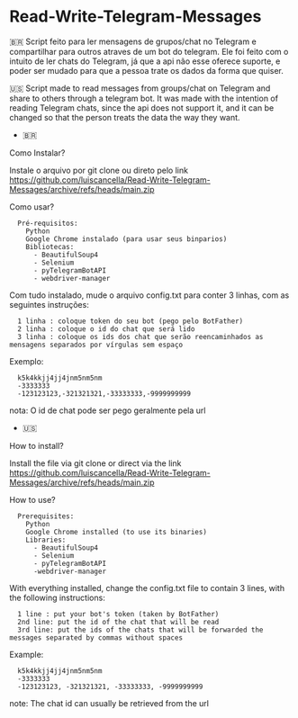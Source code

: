 # Read-Write-Telegram-Messages

🇧🇷
Script feito para ler mensagens de grupos/chat no Telegram e compartilhar para outros atraves de um bot do telegram.
Ele foi feito com o intuito de ler chats do Telegram, já que a api não esse oferece suporte, e poder ser mudado para que a pessoa trate os dados da forma que quiser.

🇺🇸
Script made to read messages from groups/chat on Telegram and share to others through a telegram bot.
It was made with the intention of reading Telegram chats, since the api does not support it, and it can be changed so that the person treats the data the way they want.



- 🇧🇷

Como Instalar?

Instale o arquivo por git clone ou direto pelo link https://github.com/luiscancella/Read-Write-Telegram-Messages/archive/refs/heads/main.zip


Como usar?

      Pré-requisitos:
        Python
        Google Chrome instalado (para usar seus binparios)
        Bibliotecas:
          - BeautifulSoup4
          - Selenium
          - pyTelegramBotAPI
          - webdriver-manager

Com tudo instalado, mude o arquivo config.txt para conter 3 linhas, com as seguintes instruções:

      1 linha : coloque token do seu bot (pego pelo BotFather)
      2 linha : coloque o id do chat que será lido
      3 linha : coloque os ids dos chat que serão reencaminhados as mensagens separados por vírgulas sem espaço

Exemplo:

      k5k4kkjj4jj4jnm5nm5nm
      -3333333
      -123123123,-321321321,-33333333,-9999999999
nota: O id de chat pode ser pego geralmente pela url

- 🇺🇸

How to install?

Install the file via git clone or direct via the link https://github.com/luiscancella/Read-Write-Telegram-Messages/archive/refs/heads/main.zip

How to use?

      Prerequisites:
        Python
        Google Chrome installed (to use its binaries)
        Libraries:
          - BeautifulSoup4
          - Selenium
          - pyTelegramBotAPI
          -webdriver-manager
      
With everything installed, change the config.txt file to contain 3 lines, with the following instructions:

      1 line : put your bot's token (taken by BotFather)
      2nd line: put the id of the chat that will be read
      3rd line: put the ids of the chats that will be forwarded the messages separated by commas without spaces

Example:

      k5k4kkjj4jj4jnm5nm5nm
      -3333333
      -123123123, -321321321, -33333333, -9999999999
note: The chat id can usually be retrieved from the url
